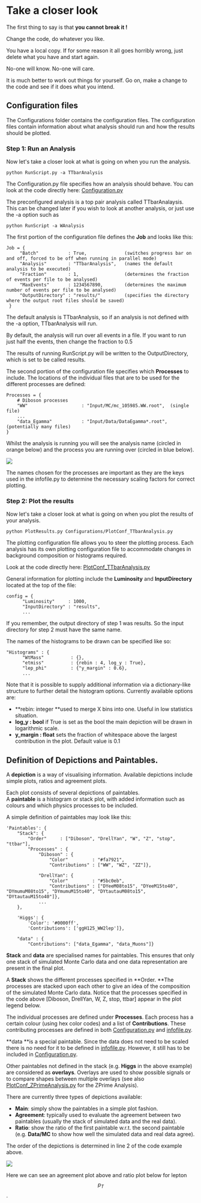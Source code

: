# Take a closer look

The first thing to say is that **you cannot break it !**

Change the code, do whatever you like.

You have a local copy.  If for some reason it all goes horribly wrong, just delete what you have and start again.

No-one will know.  No-one will care.

It is much better to work out things for yourself.  Go on, make a change to the code and see if it does what you intend.

## Configuration files

The Configurations folder contains the configuration files.  The configuration files contain information about what analysis should run and how the results should be plotted.

### **Step 1: Run an Analysis**

Now let's take a closer look at what is going on when you run the analysis.



```
python RunScript.py -a TTbarAnalysis

```


The Configuration.py file specifies how an analysis should behave.  You can look at the code directly here: [Configuration.py](https://github.com/atlas-outreach-data-tools/atlas-outreach-data-tools-framework/blob/master/Configurations/Configuration.py)

The preconfigured analysis is a top pair analysis called TTbarAnalaysis.  This can be changed later if you wish to look at another analysis, or just use the -a option such as 



```
python RunScript -a WAnalysis

```


The first portion of the configuration file defines the **Job** and looks like this:

```
Job = {
     "Batch"           : True,              (switches progress bar on and off, forced to be off when running in parallel mode)
     "Analysis"        : "TTbarAnalysis",   (names the default analysis to be executed)
     "Fraction"        : 1,                 (determines the fraction of events per file to be analysed)
     "MaxEvents"       : 1234567890,        (determines the maximum number of events per file to be analysed)
     "OutputDirectory" : "results/"         (specifies the directory where the output root files should be saved)
 }
```

The default analysis is TTbarAnalysis, so if an analysis is not defined with the -a option, TTbarAnalysis will run.

By default, the analysis will run over all events in a file.  If you want to run just half the events, then change the fraction to 0.5

The results of running RunScript.py will be written to the OutputDirectory, which is set to be called results.

The second portion of the configuration file specifies which **Processes** to include. The locations of the individual files that are to be used for the different processes are defined:

```
Processes = {
    # Diboson processes
    "WW"                    : "Input/MC/mc_105985.WW.root",  (single file)
    ...
    "data_Egamma"           : "Input/Data/DataEgamma*.root", (potentially many files)
}
```

Whilst the analysis is running you will see the analysis name \(circled in orange below\) and the process you are running over \(circled in blue below\).

![](TTbar.png)

The names chosen for the processes are important as they are the keys used in the infofile.py to determine the necessary scaling factors for correct plotting.

### **Step 2: Plot the results**

Now let's take a closer look at what is going on when you plot the results of your analysis.

```
python PlotResults.py Configurations/PlotConf_TTbarAnalysis.py
```

The plotting configuration file allows you to steer the plotting process. Each analysis has its own plotting configuration file to accommodate changes in background composition or histograms required.

Look at the code directly here: [PlotConf\_TTbarAnalysis.py](https://github.com/atlas-outreach-data-tools/atlas-outreach-data-tools-framework/blob/master/Configurations/PlotConf_TTbarAnalysis.py)

General information for plotting include the **Luminosity** and **InputDirectory** located at the top of the file:

```
config = {
      "Luminosity"     : 1000,
      "InputDirectory" : "results",
      ...
```

If you remember, the output directory of step 1 was results.  So the input directory for step 2 must have the same name.

The names of the histograms to be drawn can be specified like so:

```
"Histograms" : {
      "WtMass"          : {},
      "etmiss"          : {rebin : 4, log_y : True},
      "lep_phi"         : {"y_margin" : 0.6},
      ...
```

Note that it is possible to supply additional information via a dictionary-like structure to further detail the histogram options. Currently available options are:

* **rebin: integer      **used to merge X bins into one.  Useful in low statistics situation.
* **log\_y : bool**          if True is set as the bool the main depiction will be drawn in logarithmic scale.
* **y\_margin : float**   sets the fraction of whitespace above the largest contribution in the plot. Default value is 0.1

## Definition of Depictions and Paintables.

A **depiction** is a way of visualising information. Available depictions include simple plots, ratios and agreement plots.

Each plot consists of several depictions of paintables.  
A **paintable** is a histogram or stack plot, with added information such as colours and which physics processes to be included.

A simple definition of paintables may look like this:

```
'Paintables': {
    "Stack": {
        "Order"     : ["Diboson", "DrellYan", "W", "Z", "stop", "ttbar"],
        "Processes" : {
            "Diboson" : {
                "Color"         : "#fa7921",
                "Contributions" : ["WW", "WZ", "ZZ"]},

            "DrellYan": {
                "Color"         : "#5bc0eb",
                "Contributions" : ["DYeeM08to15", "DYeeM15to40", "DYmumuM08to15", "DYmumuM15to40", "DYtautauM08to15", "DYtautauM15to40"]},
            ...
    },

    'Higgs': {
        'Color': '#0000ff',
        'Contributions': ['ggH125_WW2lep']},

    "data" : {
        "Contributions": ["data_Egamma", "data_Muons"]}
```

**Stack** and **data** are specialised names for paintables. This ensures that only one stack of simulated Monte Carlo data and one data representation are present in the final plot.

A **Stack** shows the different processes specified in **Order.  **The processes are stacked upon each other to give an idea of the composition of the simulated Monte Carlo data.  Notice that the processes specified in the code above \[Diboson, DrellYan, W, Z, stop, ttbar\] appear in the plot legend below.

The individual processes are defined under **Processes**. Each process has a certain colour \(using hex color codes\) and a list of **Contributions**. These contributing processes are defined in both [Configuration.py](https://github.com/atlas-outreach-data-tools/atlas-outreach-data-tools-framework/blob/master/Configurations/Configuration.py) and [infofile.py](https://github.com/atlas-outreach-data-tools/atlas-outreach-data-tools-framework/blob/master/Plotting/infofile.py).

**data **is a special paintable. Since the data does not need to be scaled there is no need for it to be defined in [infofile.py](https://github.com/atlas-outreach-data-tools/atlas-outreach-data-tools-framework/blob/master/Plotting/infofile.py). However, it still has to be included in [Configuration.py](https://github.com/atlas-outreach-data-tools/atlas-outreach-data-tools-framework/blob/master/Configurations/Configuration.py).

Other paintables not defined in the stack \(e.g. **Higgs** in the above example\) are considered as **overlays**. Overlays are used to show possible signals or to compare shapes between multiple overlays \(see also [PlotConf\_ZPrimeAnalysis.py](https://github.com/atlas-outreach-data-tools/atlas-outreach-data-tools-framework/blob/master/Configurations/PlotConf_ZPrimeAnalysis.py) for the ZPrime Analysis\).

There are currently three types of depictions available:

* **Main**: simply show the paintables in a simple plot fashion.
* **Agreement**: typically used to evaluate the agreement between two paintables \(usually the stack of simulated data and the real data\).
* **Ratio**: show the ratio of the first paintable w.r.t. the second paintable \(e.g. **Data/MC** to show how well the simulated data and real data agree\).  

The order of the depictions is determined in line 2 of the code example above.

![](Output/lepPT.png)

Here we can see an agreement plot above and ratio plot below for lepton $$p_T$$.

